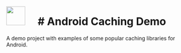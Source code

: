 # <img src="https://github.com/robertlevonyan/AndroidCaching/blob/master/app/src/main/ic_launcher-playstore.png"  width="50" height="50" /> &nbsp;&nbsp;&nbsp; # Android Caching Demo
A demo project with examples of some popular caching libraries for Android.
